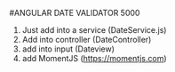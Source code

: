 #ANGULAR DATE VALIDATOR 5000

1. Just add into a service (DateService.js)
2. Add into controller (DateController)
3. add into input (Dateview) 
4. add MomentJS (https://momentjs.com)
